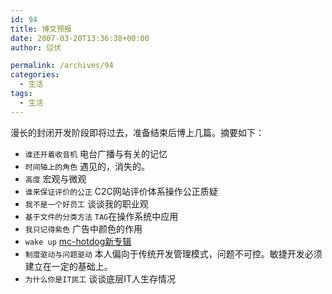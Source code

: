 ```yaml
---
id: 94
title: 博文预报
date: 2007-03-20T13:36:38+00:00
author: 愆伏

permalink: /archives/94
categories:
  - 生活
tags:
  - 生活
---
```

漫长的封闭开发阶段即将过去，准备结束后博上几篇。摘要如下：

- `谁还开着收音机` 电台广播与有关的记忆
- `时间轴上的角色` 遇见的，消失的。
- `高度` 宏观与微观
- `谁来保证评价的公正` C2C网站评价体系操作公正质疑
- `我不是一个好员工` 谈谈我的职业观
- `基于文件的分类方法` `TAG`在操作系统中应用
- `我只记得紫色` 广告中颜色的作用
- `wake up` [mc-hotdog新专辑](archives/98 "mc-hotdog新专辑")
- `制度驱动与问题驱动` 本人偏向于传统开发管理模式，问题不可控。敏捷开发必须建立在一定的基础上。
- `为什么你是IT民工` 谈谈底层IT人生存情况